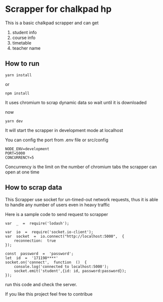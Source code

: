 # Scrapper for chalkpad hp

This is a basic chalkpad scrapper and can  get 
1) student info
2) course info
3) timetable
4) teacher name


## How to run

```
yarn install
```
or 
```
npm install
```

It uses chromium to scrap dynamic data so wait until it is downloaded<br/>

now
```
yarn dev
```
It will start the scrapper in development mode at localhost <br/>

You can config the port from .env file or src/config
```
NODE_ENV=development
PORT=5000
CONCURRENCY=5
```
Concurrency is the limit on the number of  chromium tabs the scrapper can open at one time

## How to scrap data

This Scrapper use socket  for un-timed-out network requests, thus it is able to handle any number of users even in heavy traffic <br/>

Here is a sample code to send request to scrapper

```
var  _  =  require('lodash');

var  io  =  require('socket.io-client');
var  socket  =  io.connect("http://localhost:5000",  {
	reconnection:  true
});

const  password  =  'password';
let  id  =  '171198****'
socket.on('connect',  function  ()  {
	console.log('connected to localhost:5000');
	socket.emit('student',{id: id, password:password});
});
``` 

run this code and check the server.<br/>

If you like this project feel free to contribue 